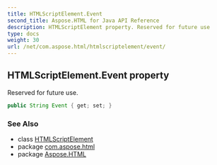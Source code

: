 ```yaml
---
title: HTMLScriptElement.Event
second_title: Aspose.HTML for Java API Reference
description: HTMLScriptElement property. Reserved for future use
type: docs
weight: 30
url: /net/com.aspose.html/htmlscriptelement/event/
---
```

## HTMLScriptElement.Event property

Reserved for future use.

```java
public String Event { get; set; }
```

### See Also

* class [HTMLScriptElement](../)
* package [com.aspose.html](../../htmlscriptelement/)
* package [Aspose.HTML](../../../)

